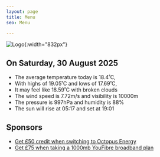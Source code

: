 ```yaml
---
layout: page
title: Menu
seo: Menu

---
```


![Logo](/images/logo.jpg){:width="832px"}

<!-- weather_marker starts -->
## On Saturday, 30 August 2025

- The average temperature today is 18.4˚C,
- With highs of 19.05˚C and lows of 17.69˚C,
- It may feel like 18.59˚C with broken clouds
- The wind speed is 7.72m/s and visibility is 10000m
- The pressure is 997hPa and humidity is 88%
- The sun will rise at 05:17 and set at 19:01

<!-- weather_marker ends -->

## Sponsors

- [Get £50 credit when switching to Octopus Energy](https://bit.ly/3oD1nnS)
- [Get £75 when taking a 1000mb YouFibre broadband plan](https://aklam.io/91zWhU?)

